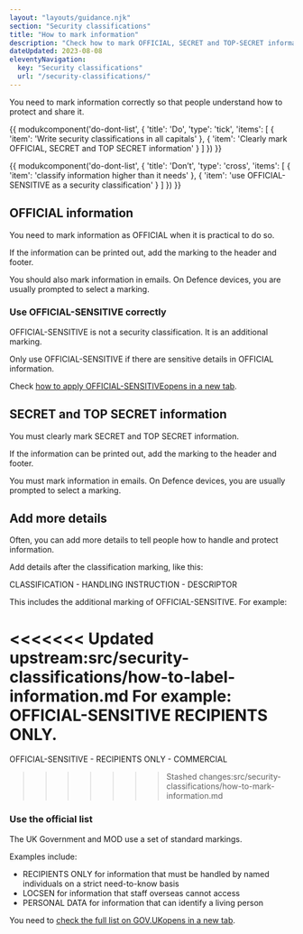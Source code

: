 ```yaml
---
layout: "layouts/guidance.njk"
section: "Security classifications"
title: "How to mark information"
description: "Check how to mark OFFICIAL, SECRET and TOP-SECRET information and how to use OFFICIAL-SENSITIVE correctly in Defence."
dateUpdated: 2023-08-08
eleventyNavigation:
  key: "Security classifications"
  url: "/security-classifications/"
---
```


You need to mark information correctly so that people understand how to protect and share it.

{{ modukcomponent('do-dont-list', {
  'title': 'Do',
  'type': 'tick',
  'items': [
    {
      'item': 'Write security classifications in all capitals'
    },
    {
      'item': 'Clearly mark OFFICIAL, SECRET and TOP SECRET information'
    }
  ]
}) }}

{{ modukcomponent('do-dont-list', {
  'title': 'Don’t',
  'type': 'cross',
  'items': [
    {
      'item': 'classify information higher than it needs'
    },
    {
      'item': 'use OFFICIAL-SENSITIVE as a security classification'
    }
  ]
}) }}

## OFFICIAL information

You need to mark information as OFFICIAL when it is practical to do so.

If the information can be printed out, add the marking to the header and footer. 

You should also mark information in emails. On Defence devices, you are usually prompted to select a marking. 


### Use OFFICIAL-SENSITIVE correctly

OFFICIAL-SENSITIVE is not a security classification. It is an additional marking. 

Only use OFFICIAL-SENSITIVE if there are sensitive details in OFFICIAL information.

Check <a href="https://www.gov.uk/government/publications/government-security-classifications/government-security-classifications-policy-html#additional-markings:~:text=Applying%20the%20%2DSENSITIVE%20marking" target="_blank">how to apply OFFICIAL-SENSITIVE<span class="govuk-visually-hidden">opens in a new tab</span></a>.


## SECRET and TOP SECRET information

You must clearly mark SECRET and TOP SECRET information. 

If the information can be printed out, add the marking to the header and footer. 

You must mark information in emails. On Defence devices, you are usually prompted to select a marking. 

## Add more details

Often, you can add more details to tell people how to handle and protect information.

Add details after the classification marking, like this:

CLASSIFICATION - HANDLING INSTRUCTION - DESCRIPTOR

This includes the additional marking of OFFICIAL-SENSITIVE. For example: 

<<<<<<< Updated upstream:src/security-classifications/how-to-label-information.md
For example: OFFICIAL-SENSITIVE RECIPIENTS ONLY.
=======
OFFICIAL-SENSITIVE - RECIPIENTS ONLY - COMMERCIAL
>>>>>>> Stashed changes:src/security-classifications/how-to-mark-information.md

### Use the official list

The UK Government and MOD use a set of standard markings.

Examples include:

- RECIPIENTS ONLY for information that must be handled by named individuals on a strict need-to-know basis
- LOCSEN for information that staff overseas cannot access
- PERSONAL DATA for information that can identify a living person

You need to <a href="https://www.gov.uk/government/publications/government-security-classifications/government-security-classifications-policy-html#additional-markings" target="_blank">check the full list on GOV.UK<span class="govuk-visually-hidden">opens in a new tab</span></a>.

